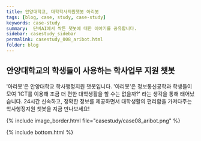 ```yaml
---
title: 안양대학교, 대학학사지원챗봇 아리봇
tags: [blog, case, study, case-study]
keywords: case-study
summary:  단비AI에서 싹튼 챗봇에 대한 이야기를 공유합니다.
sidebar: casestudy_sidebar
permalink: casestudy_008_aribot.html
folder: blog
---
```



## 안양대학교의 학생들이 사용하는 학사업무 지원 챗봇
'아리봇'은 안양대학교 학사행정지원 챗봇입니다. '아리봇'은 정보통신공학과 학생들이 모여 'ICT를 이용해 조금 더 편한 대학생활을 할 수는 없을까?' 라는 생각을 통해 태어났습니다. 24시간 신속하고, 정확한 정보를 제공하면서 대학생활의 편리함을 가져다주는 학사행정지원 챗봇을 지금 만나보세요!

{% include image_border.html file="casestudy/case08_aribot.png" %}



{% include bottom.html %}